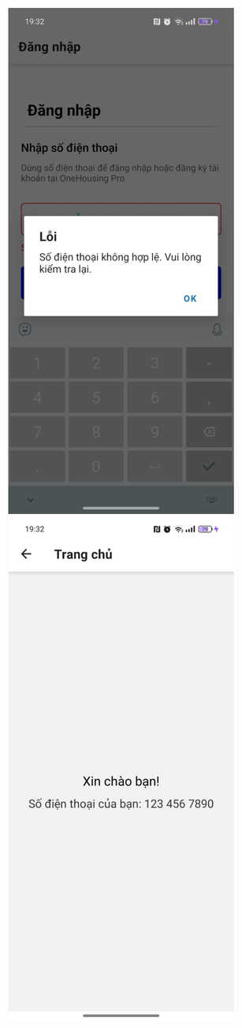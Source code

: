 ![Kết quả bài tập](./61a420f7-b2ce-4a2c-a5f7-5bafb37b07d1.jpg)
![Kết quả bài tập](./d78e0332-06ea-4b05-b1b6-79b5829feab6.jpg)